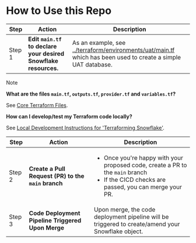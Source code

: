 # How to Use this Repo

| Step   | Action                                                                              | Description |
|--------|-------------------------------------------------------------------------------------|-------------|
| Step 1 | **Edit `main.tf` to declare your desired Snowflake resources.**                | As an example, see [../terraform/environments/uat/main.tf](../terraform/environments/uat/main.tf) which has been used to create a simple UAT database. |

> [!NOTE]
>
> **What are the files `main.tf`, `outputs.tf`, `provider.tf` and `variables.tf`?**
>
> See [Core Terraform Files](terraform_background/core_terraform_files.md).
>
> **How can I develop/test my Terraform code locally?**
>
> See [Local Development Instructions for 'Terraforming Snowflake'](local_dev_instructs_terraforming_snowflake.md).

</details>

| Step   | Action                                                                              | Description |
|--------|-------------------------------------------------------------------------------------|-------------|
| Step 2 | **Create a Pull Request (PR) to the `main` branch**                              | <ul><li>Once you're happy with your proposed code, create a PR to the `main` branch</li><li>If the CICD checks are passed, you can merge your PR.</li></ul> |
| Step 3 | **Code Deployment Pipeline Triggered Upon Merge**                                   | Upon merge, the code deployment pipeline will be triggered to create/amend your Snowflake object.             |
